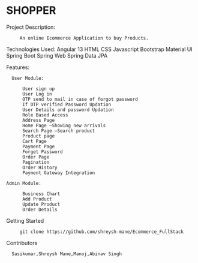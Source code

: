 # SHOPPER

Project Description:

         An online Ecommerce Application to buy Products.
         
Technologies Used:
          Angular 13
          HTML
          CSS
          Javascript
          Bootstrap
          Material UI
          Spring Boot
          Spring Web
          Spring Data JPA
          
Features:

      User Module:

          User sign up
          User Log in
          OTP send to mail in case of forgot password
          If OTP verified Password Updation
          User Details and password Updation
          Role Based Access
          Address Page
          Home Page –Showing new arrivals
          Search Page –Search product
          Product page
          Cart Page
          Payment Page
          Forget Password 
          Order Page
          Pagination
          Order History
          Payment Gateway Integration

    Admin Module:

          Business Chart
          Add Product
          Update Product
          Order Details
          
Getting Started

         git clone https://github.com/shreysh-mane/Ecommerce_FullStack
         
Contributors

      Sasikumar,Shreysh Mane,Manoj,Abinav Singh

